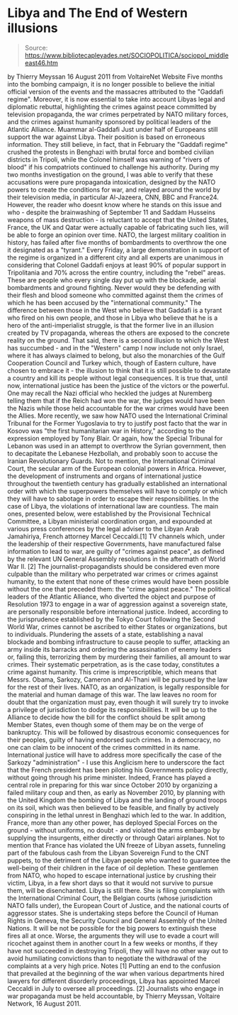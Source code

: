 # Libya and The End of Western illusions

> Source: https://www.bibliotecapleyades.net/SOCIOPOLITICA/sociopol_middleeast46.htm

by Thierry Meyssan
16 August 2011
from
VoltaireNet Website
Five months into the bombing campaign, it is no longer possible to believe
the initial official version of the events and the massacres attributed to
the "Gaddafi regime".
Moreover, it is now essential to take into
account Libyas legal and diplomatic rebuttal, highlighting the crimes
against peace committed by television propaganda, the war crimes perpetrated
by NATO military forces, and the crimes against humanity sponsored by
political leaders of the Atlantic Alliance.
Muammar al-Gaddafi
Just under half of Europeans still support the
war against Libya.
Their position is based on erroneous
information. They still believe, in fact, that in February the "Gaddafi
regime" crushed the protests in Benghazi with brutal force and bombed
civilian districts in Tripoli, while the Colonel himself was warning of
"rivers of blood" if his compatriots continued to challenge his authority.
During my two months investigation on the ground, I was able to verify that
these accusations were pure propaganda intoxication, designed by the NATO
powers to create the conditions for war, and relayed around the world by
their television media, in particular Al-Jazeera, CNN, BBC and France24.
However, the reader who doesnt know where he stands on this issue and who -
despite the
brainwashing of September 11 and
Saddam Husseins weapons of
mass destruction - is reluctant to accept that the United States, France,
the UK and Qatar were actually capable of fabricating such lies, will be
able to forge an opinion over time.
NATO, the largest military coalition in
history, has failed after five months of bombardments to overthrow the one
it designated as a "tyrant."
Every Friday, a large demonstration in support
of the regime is organized in a different city and all experts are unanimous
in considering that Colonel Gaddafi enjoys at least 90% of popular support
in Tripolitania and 70% across the entire country, including the "rebel"
areas.
These are people who every single day put up
with the blockade, aerial bombardments and ground fighting. Never would they
be defending with their flesh and blood someone who committed against them
the crimes of which he has been accused by the "international community."
The difference between those in the West who
believe that Gaddafi is a tyrant who fired on his own people, and those in
Libya who believe that he is a hero of the anti-imperialist struggle, is
that the former live in an
illusion created by TV propaganda, whereas the
others are exposed to the concrete reality on the ground.
That said, there is a second illusion to which the West has succumbed - and
in the "Western" camp I now include not only Israel, where it has always
claimed to belong, but also the monarchies of the Gulf Cooperation Council
and Turkey which, though of Eastern culture, have chosen to embrace it - the
illusion to think that it is still possible to devastate a country and kill
its people without legal consequences.
It is true that, until now, international
justice has been the justice of the victors or the powerful. One may recall
the Nazi official who heckled the judges at Nuremberg telling them that if
the Reich had won the war, the judges would have been the Nazis while those
held accountable for the war crimes would have been the Allies.
More recently, we saw how NATO used the International Criminal Tribunal for
the Former Yugoslavia to try to justify post facto that the war in Kosovo
was "the first humanitarian war in History," according to the expression
employed by Tony Blair. Or again, how the Special Tribunal for Lebanon was
used in an attempt to overthrow the Syrian government, then to decapitate
the Lebanese Hezbollah, and probably soon to accuse the Iranian
Revolutionary Guards.
Not to mention, the International Criminal Court, the
secular arm of the European colonial powers in Africa.
However, the development of instruments and organs of international justice
throughout the twentieth century has gradually established an international
order with which the superpowers themselves will have to comply or which
they will have to sabotage in order to escape their responsibilities. In the
case of Libya, the violations of international law are countless.
The main ones, presented below, were established
by the Provisional Technical Committee, a Libyan ministerial coordination
organ, and expounded at various press conferences by the legal adviser to
the Libyan Arab Jamahiriya, French attorney Marcel Ceccaldi.[1]
TV channels which, under the leadership of their respective Governments,
have manufactured false information to lead to war, are guilty of "crimes
against peace", as defined by the relevant UN General Assembly resolutions
in the aftermath of World War II. [2]
The
journalist-propagandists should be considered even more culpable than the
military who perpetrated war crimes or crimes against humanity, to the
extent that none of these crimes would have been possible without the one
that preceded them: the "crime against peace."
The political leaders of the Atlantic Alliance, who diverted the object and
purpose of Resolution 1973 to engage in a war of aggression against a
sovereign state, are personally responsible before international justice.
Indeed, according to the jurisprudence established by the Tokyo Court
following the Second World War, crimes cannot be ascribed to either States
or organizations, but to individuals.
Plundering the assets of a state,
establishing a naval blockade and bombing infrastructure to cause people to
suffer, attacking an army inside its barracks and ordering the assassination
of enemy leaders or, failing this, terrorizing them by murdering their
families, all amount to war crimes. Their systematic perpetration, as is the
case today, constitutes a crime against humanity.
This crime is imprescriptible, which means that Messrs.
Obama, Sarkozy, Cameron and Al-Thani
will be pursued by the law for the rest of their lives.
NATO, as an organization, is legally responsible for the material and human
damage of this war. The law leaves no room for doubt that the organization
must pay, even though it will surely try to invoke a privilege of
jurisdiction to dodge its responsibilities. It will be up to the Alliance to
decide how the bill for the conflict should be split among Member States,
even though some of them may be on the verge of bankruptcy.
This will be
followed by disastrous economic consequences for their peoples, guilty of
having endorsed such crimes. In a democracy, no one can claim to be innocent
of the crimes committed in its name.
International justice will have to address more specifically the case of the
Sarkozy "administration" - I use this Anglicism here to underscore the fact
that the French president has been piloting his Governments policy
directly, without going through his prime minister.
Indeed, France has
played a central role in preparing for this war since October 2010 by
organizing a failed military coup and then, as early as November 2010, by
planning with the United Kingdom the bombing of Libya and the landing of
ground troops on its soil, which was then believed to be feasible, and
finally by actively conspiring in the lethal unrest in Benghazi which led to
the war.
In addition, France, more than any other power, has deployed Special Forces
on the ground - without uniforms, no doubt - and violated the arms embargo
by supplying the insurgents, either directly or through Qatari airplanes.
Not to mention that France has violated the UN freeze of Libyan assets,
funneling part of the fabulous cash from the Libyan Sovereign Fund to the CNT puppets, to the detriment of the Libyan people who wanted to guarantee
the well-being of their children in the face of oil depletion.
These gentlemen from NATO, who hoped to escape international justice by
crushing their victim, Libya, in a few short days so that it would not
survive to pursue them, will be disenchanted.
Libya is still there. She is
filing complaints with the International Criminal Court, the Belgian courts
(whose jurisdiction NATO falls under), the European Court of Justice, and
the national courts of aggressor states. She is undertaking steps before the
Council of Human Rights in Geneva, the Security Council and General Assembly
of the United Nations. It will be not be possible for the big powers to
extinguish these fires all at once.
Worse, the arguments they will use to evade a
court will ricochet against them in another court
In a few weeks or months, if they have not
succeeded in destroying Tripoli, they will have no other way out to avoid
humiliating convictions than to negotiate the withdrawal of the complaints
at a very high price.
Notes
[1] Putting an end to the confusion that
prevailed at the beginning of the war when various departments hired
lawyers for different disorderly proceedings, Libya has appointed Marcel
Ceccaldi in July to oversee all proceedings.
[2] Journalists who engage in war propaganda must be held accountable,
by Thierry Meyssan, Voltaire Network, 16 August 2011.
